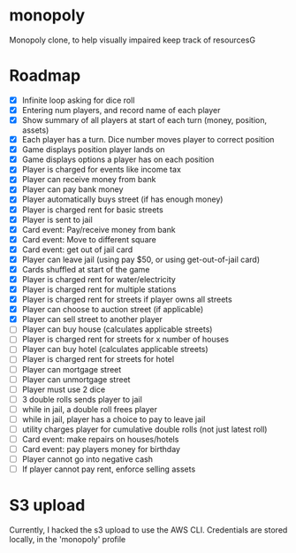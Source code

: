 # monopoly
Monopoly clone, to help visually impaired keep track of resourcesG

# Roadmap 
- [x] Infinite loop asking for dice roll
- [x] Entering num players, and record name of each player
- [x] Show summary of all players at start of each turn (money, position, assets)
- [x] Each player has a turn. Dice number moves player to correct position
- [x] Game displays position player lands on
- [x] Game displays options a player has on each position
- [x] Player is charged for events like income tax
- [x] Player can receive money from bank
- [x] Player can pay bank money
- [x] Player automatically buys street (if has enough money)
- [x] Player is charged rent for basic streets
- [x] Player is sent to jail
- [x] Card event: Pay/receive money from bank
- [x] Card event: Move to different square
- [x] Card event: get out of jail card
- [x] Player can leave jail (using pay $50, or using get-out-of-jail card)
- [x] Cards shuffled at start of the game
- [x] Player is charged rent for water/electricity
- [x] Player is charged rent for multiple stations 
- [x] Player is charged rent for streets if player owns all streets
- [x] Player can choose to auction street (if applicable)
- [x] Player can sell street to another player
- [ ] Player can buy house (calculates applicable streets)
- [ ] Player is charged rent for streets for x number of houses
- [ ] Player can buy hotel (calculates applicable streets)
- [ ] Player is charged rent for streets for hotel
- [ ] Player can mortgage street
- [ ] Player can unmortgage street
- [ ] Player must use 2 dice
- [ ] 3 double rolls sends player to jail
- [ ] while in jail, a double roll frees player
- [ ] while in jail, player has a choice to pay to leave jail
- [ ] utility charges player for cumulative double rolls (not just latest roll)
- [ ] Card event: make repairs on houses/hotels
- [ ] Card event: pay players money for birthday
- [ ] Player cannot go into negative cash
- [ ] If player cannot pay rent, enforce selling assets

# S3 upload
Currently, I hacked the s3 upload to use the AWS CLI. Credentials are stored locally, in the 'monopoly' profile
